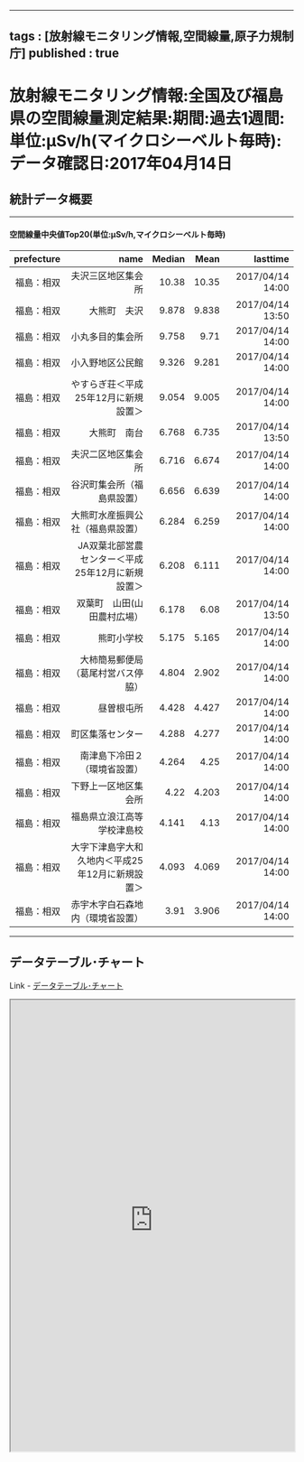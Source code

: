 
--- 
tags : [放射線モニタリング情報,空間線量,原子力規制庁] 
published : true
---
# 放射線モニタリング情報:全国及び福島県の空間線量測定結果:期間:過去1週間:単位:μSv/h(マイクロシーベルト毎時):データ確認日:2017年04月14日
## 統計データ概要

***

#### 空間線量中央値Top20(単位:μSv/h,マイクロシーベルト毎時)

| prefecture|                                             name| Median|  Mean|         lasttime|
|----------:|------------------------------------------------:|------:|-----:|----------------:|
| 福島：相双|                               夫沢三区地区集会所|  10.38| 10.35| 2017/04/14 14:00|
| 福島：相双|                                     大熊町　夫沢|  9.878| 9.838| 2017/04/14 13:50|
| 福島：相双|                                 小丸多目的集会所|  9.758|  9.71| 2017/04/14 14:00|
| 福島：相双|                                 小入野地区公民館|  9.326| 9.281| 2017/04/14 14:00|
| 福島：相双|             やすらぎ荘＜平成25年12月に新規設置＞|  9.054| 9.005| 2017/04/14 14:00|
| 福島：相双|                                     大熊町　南台|  6.768| 6.735| 2017/04/14 13:50|
| 福島：相双|                               夫沢二区地区集会所|  6.716| 6.674| 2017/04/14 14:00|
| 福島：相双|                       谷沢町集会所（福島県設置）|  6.656| 6.639| 2017/04/14 14:00|
| 福島：相双|                 大熊町水産振興公社（福島県設置）|  6.284| 6.259| 2017/04/14 14:00|
| 福島：相双| JA双葉北部営農センター＜平成25年12月に新規設置＞|  6.208| 6.111| 2017/04/14 14:00|
| 福島：相双|                      双葉町　山田(山田農村広場）|  6.178|  6.08| 2017/04/14 13:50|
| 福島：相双|                                       熊町小学校|  5.175| 5.165| 2017/04/14 14:00|
| 福島：相双|               大柿簡易郵便局（葛尾村営バス停脇）|  4.804| 2.902| 2017/04/14 14:00|
| 福島：相双|                                       昼曽根屯所|  4.428| 4.427| 2017/04/14 14:00|
| 福島：相双|                                 町区集落センター|  4.288| 4.277| 2017/04/14 14:00|
| 福島：相双|                     南津島下冷田２（環境省設置）|  4.264|  4.25| 2017/04/14 14:00|
| 福島：相双|                             下野上一区地区集会所|   4.22| 4.203| 2017/04/14 14:00|
| 福島：相双|                       福島県立浪江高等学校津島校|  4.141|  4.13| 2017/04/14 14:00|
| 福島：相双| 大字下津島字大和久地内＜平成25年12月に新規設置＞|  4.093| 4.069| 2017/04/14 14:00|
| 福島：相双|                 赤宇木字白石森地内（環境省設置）|   3.91| 3.906| 2017/04/14 14:00|




***
	
## データテーブル･チャート
Link - [データテーブル･チャート](http://knowledgevault.saecanet.com/charts/am-consulting.co.jp-EnvironmentalRadioactivityLevel.html)
<iframe src="http://knowledgevault.saecanet.com/charts/am-consulting.co.jp-EnvironmentalRadioactivityLevel.html" width="100%" height="800px"></iframe>
